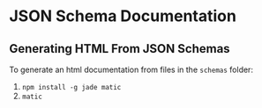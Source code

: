 # JSON Schema Documentation

## Generating HTML From JSON Schemas

To generate an html documentation from files in the `schemas` folder:

1. `npm install -g jade matic`
2. `matic`
